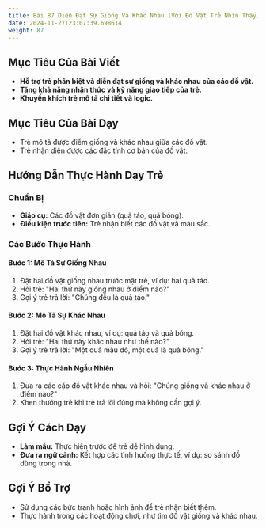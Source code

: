 ```yaml
---
title: Bài 87 Diễn Đạt Sự Giống Và Khác Nhau (Với Đồ Vật Trẻ Nhìn Thấy)
date: 2024-11-27T23:07:39.698614
weight: 87
---
```


## Mục Tiêu Của Bài Viết
- **Hỗ trợ trẻ phân biệt và diễn đạt sự giống và khác nhau của các đồ vật.**
- **Tăng khả năng nhận thức và kỹ năng giao tiếp của trẻ.**
- **Khuyến khích trẻ mô tả chi tiết và logic.**

## Mục Tiêu Của Bài Dạy
- Trẻ mô tả được điểm giống và khác nhau giữa các đồ vật.
- Trẻ nhận diện được các đặc tính cơ bản của đồ vật.

## Hướng Dẫn Thực Hành Dạy Trẻ

### Chuẩn Bị
- **Giáo cụ:** Các đồ vật đơn giản (quả táo, quả bóng).
- **Điều kiện trước tiên:** Trẻ nhận biết các đồ vật và màu sắc.

### Các Bước Thực Hành
#### Bước 1: Mô Tả Sự Giống Nhau
1. Đặt hai đồ vật giống nhau trước mặt trẻ, ví dụ: hai quả táo.
2. Hỏi trẻ: "Hai thứ này giống nhau ở điểm nào?"
3. Gợi ý trẻ trả lời: "Chúng đều là quả táo."

#### Bước 2: Mô Tả Sự Khác Nhau
1. Đặt hai đồ vật khác nhau, ví dụ: quả táo và quả bóng.
2. Hỏi trẻ: "Hai thứ này khác nhau như thế nào?"
3. Gợi ý trẻ trả lời: "Một quả màu đỏ, một quả là quả bóng."

#### Bước 3: Thực Hành Ngẫu Nhiên
1. Đưa ra các cặp đồ vật khác nhau và hỏi: "Chúng giống và khác nhau ở điểm nào?"
2. Khen thưởng trẻ khi trẻ trả lời đúng mà không cần gợi ý.

## Gợi Ý Cách Dạy
- **Làm mẫu:** Thực hiện trước để trẻ dễ hình dung.
- **Đưa ra ngữ cảnh:** Kết hợp các tình huống thực tế, ví dụ: so sánh đồ dùng trong nhà.

## Gợi Ý Bổ Trợ
- Sử dụng các bức tranh hoặc hình ảnh để trẻ nhận biết thêm.
- Thực hành trong các hoạt động chơi, như tìm đồ vật giống và khác nhau.

